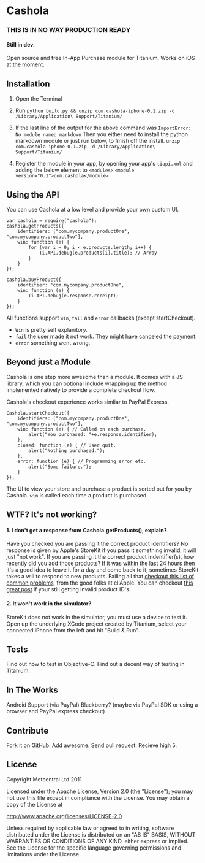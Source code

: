 # Cashola #

### THIS IS IN NO WAY PRODUCTION READY ###

#### Still in dev. ####

Open source and free In-App Purchase module for Titanium. Works on iOS at the moment.

## Installation ##

1. Open the Terminal

2. Run
`python build.py && unzip com.cashola-iphone-0.1.zip -d /Library/Application\ Support/Titanium/`

3. If the last line of the output for the above command was `ImportError: No module named markdown` Then you either need to install the python markdown module or just run below, to finish off the install.
`unzip com.cashola-iphone-0.1.zip -d /Library/Application\ Support/Titanium/`

3. Register the module in your app, by opening your app's `tiapi.xml` and adding the below element to `<modules>`
`<module version="0.1">com.cashola</module>`

## Using the API ##

You can use Cashola at a low level and provide your own custom UI.

	var cashola = require("cashola");
	cashola.getProducts({
		identifiers: ["com.mycompany.productOne", "com.mycompany.productTwo"],
		win: function (e) {
			for (var i = 0; i < e.products.length; i++) {
				Ti.API.debug(e.products[i].title); // Array
			}
		}
	});
	
	cashola.buyProduct({
		identifier: "com.mycompany.productOne",
		win: function (e) {
			Ti.API.debug(e.response.receipt);
		}
	});

All functions support `win`, `fail` and `error` callbacks (except startCheckout).

* `Win` is pretty self explanitory.
* `fail` the user made it not work. They might have canceled the payment.
* `error` something went wrong.

## Beyond just a Module ##

Cashola is one step more awesome than a module. It comes with a JS library, which you can optional include wrapping up the method implemented natively to provide a complete checkout flow.

Cashola's checkout experience works simliar to PayPal Express.

	Cashola.startCheckout({
		identifiers: ["com.mycompany.productOne", "com.mycompany.productTwo"],
		win: function (e) { // Called on each purchase.
			alert("You purchased: "+e.response.identifier);
		},
		closed: function (e) { // User quit.
			alert("Nothing purchased.");
		},
		error: function (e) { // Programming error etc.
			alert("Some failure.");
		}
	});
	
The UI to view your store and purchase a product is sorted out for you by Cashola. `win` is called each time a product is purchased.

## WTF? It's not working? ##

#### 1. I don't get a response from Cashola.getProducts(), explain? ####
Have you checked you are passing it the correct product identifiers? No response is given by Apple's StoreKit if you pass it something invalid, it will just "not work". If you are passing it the correct product indentifier(s), how recently did you add those products? If it was within the last 24 hours then it's a good idea to leave it for a day and come back to it, sometimes StoreKit takes a will to respond to new products. Failing all that [checkout this list of common problems](http://developer.apple.com/library/ios/#technotes/tn2259/_index.html), from the good folks at el'Apple.
You can checkout [this great post](http://troybrant.net/blog/2010/01/invalid-product-ids/) if your still getting invalid product ID's.

#### 2. It won't work in the simulator? ####
StoreKit does not work in the simulator, you must use a device to test it. Open up the underlying XCode project created by Titanium, select your connected iPhone from the left and hit "Build & Run".

## Tests ##

Find out how to test in Objective-C.
Find out a decent way of testing in Titanium.

## In The Works ##
Android Support (via PayPal)
Blackberry? (maybe via PayPal SDK or using a browser and PayPal express checkout)

## Contribute ##

Fork it on GitHub. Add awesome. Send pull request. Recieve high 5.

## License ##

Copyright Metcentral Ltd 2011

Licensed under the Apache License, Version 2.0 (the "License");
you may not use this file except in compliance with the License.
You may obtain a copy of the License at

http://www.apache.org/licenses/LICENSE-2.0

Unless required by applicable law or agreed to in writing, software
distributed under the License is distributed on an "AS IS" BASIS,
WITHOUT WARRANTIES OR CONDITIONS OF ANY KIND, either express or implied.
See the License for the specific language governing permissions and
limitations under the License.
